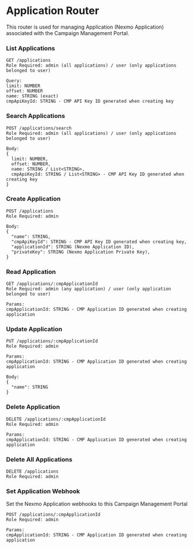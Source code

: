# Application Router
This router is used for managing Application (Nexmo Application) associated with the Campaign Management Portal.


### List Applications
```
GET /applications
Role Required: admin (all applications) / user (only applications belonged to user)

Query:
limit: NUMBER
offset: NUMBER
name: STRING (exact)
cmpApiKeyId: STRING - CMP API Key ID generated when creating key
```

### Search Applications
```
POST /applications/search
Role Required: admin (all applications) / user (only applications belonged to user)

Body:
{
  limit: NUMBER,
  offset: NUMBER,
  name: STRING / List<STRING>,
  cmpApiKeyId: STRING / List<STRING> - CMP API Key ID generated when creating key
}
```

### Create Application
```
POST /applications
Role Required: admin

Body:
{
  "name": STRING,
  "cmpApiKeyId": STRING - CMP API Key ID generated when creating key,
  "applicationId": STRING (Nexmo Application ID),
  "privateKey": STRING (Nexmo Application Private Key),
}
```

### Read Application
```
GET /applications/:cmpApplicationId
Role Required: admin (any application) / user (only application belonged to user)

Params:
cmpApplicationId: STRING - CMP Application ID generated when creating application
```

### Update Application
```
PUT /applications/:cmpApplicationId
Role Required: admin

Params:
cmpApplicationId: STRING - CMP Application ID generated when creating application

Body:
{
  "name": STRING
}
```

### Delete Application
```
DELETE /applications/:cmpApplicationId
Role Required: admin

Params:
cmpApplicationId: STRING - CMP Application ID generated when creating application
```

### Delete All Applications
```
DELETE /applications
Role Required: admin
```



### Set Application Webhook
Set the Nexmo Application webhooks to this Campaign Management Portal
```
POST /applications/:cmpApplicationId
Role Required: admin

Params:
cmpApplicationId: STRING - CMP Application ID generated when creating application
```